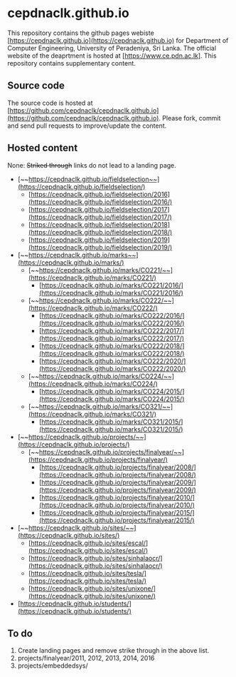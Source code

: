# cepdnaclk.github.io

This repository contains the github pages webiste [https://cepdnaclk.github.io](https://cepdnaclk.github.io) for Department of Computer Engineering, University of Peradeniya, Sri Lanka. The official website of the deaprtment is hosted at [https://www.ce.pdn.ac.lk]. This repository contains supplementary content. 

## Source code

The source code is hosted at [https://github.com/cepdnaclk/cepdnaclk.github.io](https://github.com/cepdnaclk/cepdnaclk.github.io). Please fork, commit and send pull requests to improve/update the content.

## Hosted content

None: ~~Striked through~~ links do not lead to a landing page.

* [~~https://cepdnaclk.github.io/fieldselection~~](https://cepdnaclk.github.io/fieldselection/)
	* [https://cepdnaclk.github.io/fieldselection/2016](https://cepdnaclk.github.io/fieldselection/2016/)
	* [https://cepdnaclk.github.io/fieldselection/2017](https://cepdnaclk.github.io/fieldselection/2017/)
	* [https://cepdnaclk.github.io/fieldselection/2018](https://cepdnaclk.github.io/fieldselection/2018/)
	* [https://cepdnaclk.github.io/fieldselection/2019](https://cepdnaclk.github.io/fieldselection/2019/)
* [~~https://cepdnaclk.github.io/marks~~](https://cepdnaclk.github.io/marks/)
	* [~~https://cepdnaclk.github.io/marks/CO221/~~](https://cepdnaclk.github.io/marks/CO221/)
		* [https://cepdnaclk.github.io/marks/CO221/2016/](https://cepdnaclk.github.io/marks/CO221/2016/)
	* [~~https://cepdnaclk.github.io/marks/CO222/~~](https://cepdnaclk.github.io/marks/CO222/)
		* [https://cepdnaclk.github.io/marks/CO222/2016/](https://cepdnaclk.github.io/marks/CO222/2016/)
		* [https://cepdnaclk.github.io/marks/CO222/2017/](https://cepdnaclk.github.io/marks/CO222/2017/)
		* [https://cepdnaclk.github.io/marks/CO222/2018/](https://cepdnaclk.github.io/marks/CO222/2018/)
		* [https://cepdnaclk.github.io/marks/CO222/2020/](https://cepdnaclk.github.io/marks/CO222/2020/)
	* [~~https://cepdnaclk.github.io/marks/CO224/~~](https://cepdnaclk.github.io/marks/CO224/)
		* [https://cepdnaclk.github.io/marks/CO224/2015/](https://cepdnaclk.github.io/marks/CO224/2015/)
	* [~~https://cepdnaclk.github.io/marks/CO321/~~](https://cepdnaclk.github.io/marks/CO321/)
		* [https://cepdnaclk.github.io/marks/CO321/2015/](https://cepdnaclk.github.io/marks/CO321/2015/)
* [~~https://cepdnaclk.github.io/projects/~~](https://cepdnaclk.github.io/projects/)
	* [~~https://cepdnaclk.github.io/projects/finalyear/~~](https://cepdnaclk.github.io/projects/finalyear/)
		* [https://cepdnaclk.github.io/projects/finalyear/2008/](https://cepdnaclk.github.io/projects/finalyear/2008/)
		* [https://cepdnaclk.github.io/projects/finalyear/2009/](https://cepdnaclk.github.io/projects/finalyear/2009/)
		* [https://cepdnaclk.github.io/projects/finalyear/2010/](https://cepdnaclk.github.io/projects/finalyear/2010/)
		* [https://cepdnaclk.github.io/projects/finalyear/2015/](https://cepdnaclk.github.io/projects/finalyear/2015/)
* [~~https://cepdnaclk.github.io/sites/~~](https://cepdnaclk.github.io/sites/)
	* [https://cepdnaclk.github.io/sites/escal/](https://cepdnaclk.github.io/sites/escal/)
	* [https://cepdnaclk.github.io/sites/sinhalaocr/](https://cepdnaclk.github.io/sites/sinhalaocr/)
	* [https://cepdnaclk.github.io/sites/tesla/](https://cepdnaclk.github.io/sites/tesla/)
	* [https://cepdnaclk.github.io/sites/unixone/](https://cepdnaclk.github.io/sites/unixone/)
* [https://cepdnaclk.github.io/students/](https://cepdnaclk.github.io/students/)


## To do

1. Create landing pages and remove strike through in the above list.
2. projects/finalyear/2011, 2012, 2013, 2014, 2016
2. projects/embeddedsys/

